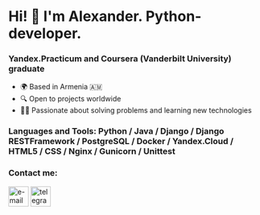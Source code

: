 # Hi! 👋 I'm Alexander. Python-developer.
### Yandex.Practicum and Coursera (Vanderbilt University) graduate
- 🌍 Based in Armenia 🇦🇲  
- 🔍 Open to projects worldwide  
- 👨‍💻 Passionate about solving problems and learning new technologies  
### Languages and Tools: Python / Java / Django / Django RESTFramework / PostgreSQL / Docker / Yandex.Cloud / HTML5 / CSS / Nginx / Gunicorn / Unittest
### Contact me:
[<img src='https://cdn-icons-png.flaticon.com/512/54/54215.png' alt='e-mail' height='40'>](mailto:galenfea@gmail.com)
[<img src='https://cdn.jsdelivr.net/npm/simple-icons@3.0.1/icons/telegram.svg' alt='telegram' height='40'>](http://t.me/Galenfea)
